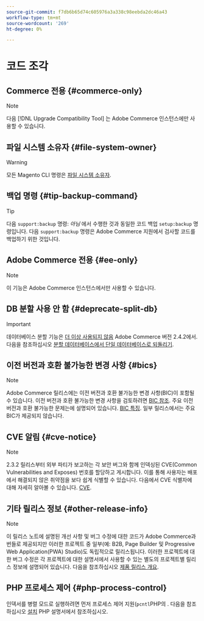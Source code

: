 ```yaml
---
source-git-commit: f7db6b65d74c605976a3a338c98eebda2dc46a43
workflow-type: tm+mt
source-wordcount: '269'
ht-degree: 0%

---
```

# 코드 조각

## Commerce 전용 {#commerce-only}

>[!NOTE]
>
>다음 [!DNL Upgrade Compatibility Tool] 는 Adobe Commerce 인스턴스에만 사용할 수 있습니다.

<!-- Configuration guide snippets -->

## 파일 시스템 소유자 {#file-system-owner}

>[!WARNING]
>
>모든 Magento CLI 명령은 [파일 시스템 소유자](/help/configuration/cli/config-cli.md#prerequisites).

## 백업 명령 {#tip-backup-command}

>[!TIP]
>
>다음 `support:backup` 명령: _아님_ 에서 수행한 것과 동일한 코드 백업 `setup:backup` 명령입니다. 다음 `support:backup` 명령은 Adobe Commerce 지원에서 검사할 코드를 백업하기 위한 것입니다.

## Adobe Commerce 전용 {#ee-only}

>[!NOTE]
>
>이 기능은 Adobe Commerce 인스턴스에서만 사용할 수 있습니다.

## DB 분할 사용 안 함 {#deprecate-split-db}

>[!IMPORTANT]
>
>데이터베이스 분할 기능은 [더 이상 사용되지 않음](https://community.magento.com/t5/Magento-DevBlog/Deprecation-of-Split-Database-in-Magento-Commerce/ba-p/465187?_ga=2.128934671.2024864496.1657558157-1596100530.1657558157) Adobe Commerce 버전 2.4.2에서. 다음을 참조하십시오 [분할 데이터베이스에서 단일 데이터베이스로 되돌리기](/help/configuration/storage/revert-split-database.md).

<!-- End of Configuration guide snippets -->

## 이전 버전과 호환 불가능한 변경 사항 {#bics}

>[!NOTE]
>
>Adobe Commerce 릴리스에는 이전 버전과 호환 불가능한 변경 사항(BIC)이 포함될 수 있습니다. 이전 버전과 호환 불가능한 변경 사항을 검토하려면 [BIC 참조](https://developer.adobe.com/commerce/php/development/backward-incompatible-changes/reference/). 주요 이전 버전과 호환 불가능한 문제는에 설명되어 있습니다. [BIC 특징](https://developer.adobe.com/commerce/php/development/backward-incompatible-changes/highlights/). 일부 릴리스에서는 주요 BIC가 제공되지 않습니다.

## CVE 알림 {#cve-notice}

>[!NOTE]
>
>2.3.2 릴리스부터 외부 파티가 보고하는 각 보안 버그와 함께 인덱싱된 CVE(Common Vulnerabilities and Exposes) 번호를 할당하고 게시합니다. 이를 통해 사용자는 배포에서 해결되지 않은 취약점을 보다 쉽게 식별할 수 있습니다. 다음에서 CVE 식별자에 대해 자세히 알아볼 수 있습니다. [CVE](https://cve.mitre.org/).

## 기타 릴리스 정보 {#other-release-info}

>[!NOTE]
>
>이 릴리스 노트에 설명된 개선 사항 및 버그 수정에 대한 코드가 Adobe Commerce과 번들로 제공되지만 이러한 프로젝트 중 일부(예: B2B, Page Builder 및 Progressive Web Application(PWA) Studio)도 독립적으로 릴리스됩니다. 이러한 프로젝트에 대한 버그 수정은 각 프로젝트에 대한 설명서에서 사용할 수 있는 별도의 프로젝트별 릴리스 정보에 설명되어 있습니다. 다음을 참조하십시오 [제품 릴리스 개요](/help/release/release-notes/overview.md).

## PHP 프로세스 제어 {#php-process-control}

인덱서를 병렬 모드로 실행하려면 먼저 프로세스 제어 지원(`pcntl`PHP의 . 다음을 참조하십시오 [설치](https://www.php.net/manual/en/pcntl.installation.php) PHP 설명서에서 참조하십시오.
